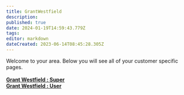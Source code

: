 ```yaml
---
title: GrantWestfield
description: 
published: true
date: 2024-01-19T14:59:43.779Z
tags: 
editor: markdown
dateCreated: 2023-06-14T08:45:28.305Z
---
```


Welcome to your area. Below you will see all of your customer specific pages.<br><br><b>[Grant Westfield : Super](/Apps/Customers/GrantWestfield/GrantWestfield~Super)<br></b><b>[Grant Westfield : User](/Apps/Customers/GrantWestfield/GrantWestfield~User)<br></b>